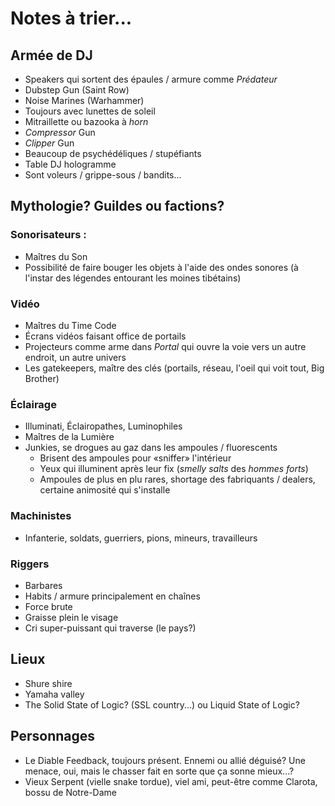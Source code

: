 # Notes à trier...

## Armée de DJ
- Speakers qui sortent des épaules / armure comme *Prédateur*
- Dubstep Gun (Saint Row)
- Noise Marines (Warhammer)
- Toujours avec lunettes de soleil
- Mitraillette ou bazooka à *horn*
- *Compressor* Gun
- *Clipper* Gun
- Beaucoup de psychédéliques / stupéfiants
- Table DJ hologramme
- Sont voleurs / grippe-sous / bandits...

## Mythologie? Guildes ou factions?
### Sonorisateurs :
- Maîtres du Son
- Possibilité de faire bouger les objets à l'aide des ondes sonores (à l'instar des légendes entourant les moines tibétains)

### Vidéo
- Maîtres du Time Code
- Écrans vidéos faisant office de portails
- Projecteurs comme arme dans *Portal* qui ouvre la voie vers un autre endroit, un autre univers
- Les gatekeepers, maître des clés (portails, réseau, l'oeil qui voit tout, Big Brother)

### Éclairage
- Illuminati, Éclairopathes, Luminophiles
- Maîtres de la Lumière
- Junkies, se drogues au gaz dans les ampoules / fluorescents
  -  Brisent des ampoules pour «sniffer» l'intérieur
  -  Yeux qui illuminent après leur fix (*smelly salts* des *hommes forts*)
  -  Ampoules de plus en plu rares, shortage des fabriquants / dealers, certaine animosité qui s'installe

### Machinistes
- Infanterie, soldats, guerriers, pions, mineurs, travailleurs

### Riggers
- Barbares
- Habits / armure principalement en chaînes
- Force brute
- Graisse plein le visage
- Cri super-puissant qui traverse (le pays?)

## Lieux
- Shure shire
- Yamaha valley
- The Solid State of Logic? (SSL country...) ou Liquid State of Logic?

## Personnages
- Le Diable Feedback, toujours présent. Ennemi ou allié déguisé? Une menace, oui, mais le chasser fait en sorte que ça sonne mieux...?
- Vieux Serpent (vielle snake tordue), viel ami, peut-être comme Clarota, bossu de Notre-Dame
